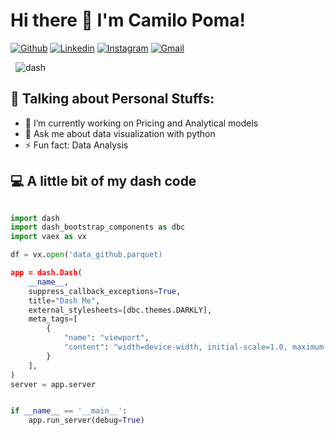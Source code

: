 # Hi there 👋 I'm Camilo Poma!

[![Github](https://img.shields.io/badge/-Github-000?style=flat&logo=Github&logoColor=white)](https://github.com/CamiloPZ)
[![Linkedin](https://img.shields.io/badge/-LinkedIn-blue?style=flat&logo=Linkedin&logoColor=white)](https://www.linkedin.com/in/camilo-d-vinchi-poma-zamudio-142711139/)
[![Instagram](https://img.shields.io/badge/-Instagram-c13584?style=flat&labelColor=c13584&logo=instagram&logoColor=white)](https://www.instagram.com/camilo_poma/)
[![Gmail](https://img.shields.io/badge/-Gmail-c14438?style=flat&logo=Gmail&logoColor=white)](mailto:cpomaz@uni.pe)
<!-- [![Outlook](https://img.shields.io/badge/-Outlook-0078D4?style=flat&logo=Microsoft-Outlook&logoColor=white)](mailto:murillo_comino@hotmail.com) -->

&nbsp;
![dash](https://user-images.githubusercontent.com/50030481/118587176-be754800-b761-11eb-9bdd-7756b19da388.PNG)

## :boy: **Talking about Personal Stuffs:**

- 🔭 I’m currently working on Pricing and Analytical models
- 💬 Ask me about data visualization with python
- ⚡ Fun fact: Data Analysis

## :computer: A little bit of my dash code

```python

import dash
import dash_bootstrap_components as dbc
import vaex as vx

df = vx.open('data_github.parquet)

app = dash.Dash(
    __name__,
    suppress_callback_exceptions=True,
    title="Dash Me",
    external_stylesheets=[dbc.themes.DARKLY],
    meta_tags=[
        {
            "name": "viewport",
            "content": "width=device-width, initial-scale=1.0, maximum-scale=1.2, minimum-scale=0.7",
        }
    ],
)
server = app.server


if __name__ == '__main__':
    app.run_server(debug=True)

```


<!-- You can e-mail me directly, get in touch through the account(s) below! -->


<!--
**CamiloPZ/CamiloPZ** is a ✨ _special_ ✨ repository because its `README.md` (this file) appears on your GitHub profile.

Here are some ideas to get you started:


- 🌱 I’m currently learning ...
- 👯 I’m looking to collaborate on ...
- 🤔 I’m looking for help with ...

- 📫 How to reach me: ...
- 😄 Pronouns: ...

-->
